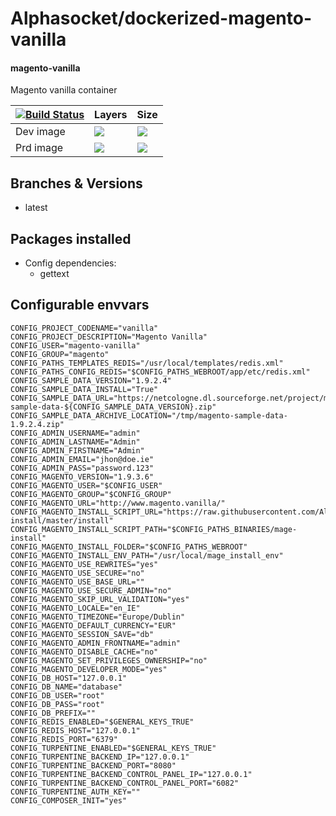 # Alphasocket/dockerized-magento-vanilla
#### magento-vanilla
Magento vanilla container


| [![Build Status](https://semaphoreci.com/api/v1/alphasocket/dockerized-magento-vanilla/branches/latest/badge.svg)](https://semaphoreci.com/alphasocket/dockerized-magento-vanilla) | Layers | Size  |
| ----- | ----- | ----- |
| Dev image | [![](https://images.microbadger.com/badges/image/03192859189254/dockerized-magento-vanilla:latest.svg)](https://microbadger.com/images/03192859189254/magento-vanilla:latest ) | [![](https://images.microbadger.com/badges/version/03192859189254/dockerized-magento-vanilla:latest.svg)](https://microbadger.com/images/03192859189254/magento-vanilla:latest) |
| Prd image | [![](https://images.microbadger.com/badges/image/alphasocket/magento-vanilla:latest.svg)](https://microbadger.com/images/alphasocket/magento-vanilla:latest ) | [![](https://images.microbadger.com/badges/version/alphasocket/magento-vanilla:latest.svg)](https://microbadger.com/images/alphasocket/magento-vanilla:latest) |

## Branches & Versions
- latest


## Packages installed
- Config dependencies:
  + gettext


## Configurable envvars
~~~
CONFIG_PROJECT_CODENAME="vanilla"
CONFIG_PROJECT_DESCRIPTION="Magento Vanilla"
CONFIG_USER="magento-vanilla"
CONFIG_GROUP="magento"
CONFIG_PATHS_TEMPLATES_REDIS="/usr/local/templates/redis.xml"
CONFIG_PATHS_CONFIG_REDIS="$CONFIG_PATHS_WEBROOT/app/etc/redis.xml"
CONFIG_SAMPLE_DATA_VERSION="1.9.2.4"
CONFIG_SAMPLE_DATA_INSTALL="True"
CONFIG_SAMPLE_DATA_URL="https://netcologne.dl.sourceforge.net/project/mageloads/assets/${CONFIG_SAMPLE_DATA_VERSION}/magento-sample-data-${CONFIG_SAMPLE_DATA_VERSION}.zip"
CONFIG_SAMPLE_DATA_ARCHIVE_LOCATION="/tmp/magento-sample-data-1.9.2.4.zip"
CONFIG_ADMIN_USERNAME="admin"
CONFIG_ADMIN_LASTNAME="Admin"
CONFIG_ADMIN_FIRSTNAME="Admin"
CONFIG_ADMIN_EMAIL="jhon@doe.ie"
CONFIG_ADMIN_PASS="password.123"
CONFIG_MAGENTO_VERSION="1.9.3.6"
CONFIG_MAGENTO_USER="$CONFIG_USER"
CONFIG_MAGENTO_GROUP="$CONFIG_GROUP"
CONFIG_MAGENTO_URL="http://www.magento.vanilla/"
CONFIG_MAGENTO_INSTALL_SCRIPT_URL="https://raw.githubusercontent.com/AlphaSocket/mage-install/master/install"
CONFIG_MAGENTO_INSTALL_SCRIPT_PATH="$CONFIG_PATHS_BINARIES/mage-install"
CONFIG_MAGENTO_INSTALL_FOLDER="$CONFIG_PATHS_WEBROOT"
CONFIG_MAGENTO_INSTALL_ENV_PATH="/usr/local/mage_install_env"
CONFIG_MAGENTO_USE_REWRITES="yes"
CONFIG_MAGENTO_USE_SECURE="no"
CONFIG_MAGENTO_USE_BASE_URL=""
CONFIG_MAGENTO_USE_SECURE_ADMIN="no"
CONFIG_MAGENTO_SKIP_URL_VALIDATION="yes"
CONFIG_MAGENTO_LOCALE="en_IE"
CONFIG_MAGENTO_TIMEZONE="Europe/Dublin"
CONFIG_MAGENTO_DEFAULT_CURRENCY="EUR"
CONFIG_MAGENTO_SESSION_SAVE="db"
CONFIG_MAGENTO_ADMIN_FRONTNAME="admin"
CONFIG_MAGENTO_DISABLE_CACHE="no"
CONFIG_MAGENTO_SET_PRIVILEGES_OWNERSHIP="no"
CONFIG_MAGENTO_DEVELOPER_MODE="yes"
CONFIG_DB_HOST="127.0.0.1"
CONFIG_DB_NAME="database"
CONFIG_DB_USER="root"
CONFIG_DB_PASS="root"
CONFIG_DB_PREFIX=""
CONFIG_REDIS_ENABLED="$GENERAL_KEYS_TRUE"
CONFIG_REDIS_HOST="127.0.0.1"
CONFIG_REDIS_PORT="6379"
CONFIG_TURPENTINE_ENABLED="$GENERAL_KEYS_TRUE"
CONFIG_TURPENTINE_BACKEND_IP="127.0.0.1"
CONFIG_TURPENTINE_BACKEND_PORT="8080"
CONFIG_TURPENTINE_BACKEND_CONTROL_PANEL_IP="127.0.0.1"
CONFIG_TURPENTINE_BACKEND_CONTROL_PANEL_PORT="6082"
CONFIG_TURPENTINE_AUTH_KEY=""
CONFIG_COMPOSER_INIT="yes"
~~~
